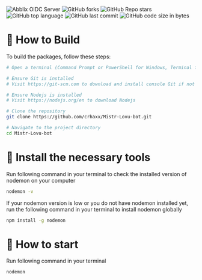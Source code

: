 ![Abblix OIDC Server](https://i.postimg.cc/mk9WjqJY/Mistr-Lovu-Bot-1.png)
![GitHub forks](https://img.shields.io/github/forks/crhaxx/Mistr-Lovu-bot)
![GitHub Repo stars](https://img.shields.io/github/stars/crhaxx/Mistr-Lovu-bot)
![GitHub top language](https://img.shields.io/github/languages/top/crhaxx/Mistr-Lovu-bot)
![GitHub last commit](https://img.shields.io/github/last-commit/crhaxx/Mistr-Lovu-bot)
![GitHub code size in bytes](https://img.shields.io/github/languages/code-size/crhaxx/Mistr-Lovu-bot)

# 📝 How to Build

To build the packages, follow these steps:

```bash
# Open a terminal (Command Prompt or PowerShell for Windows, Terminal for macOS or Linux)

# Ensure Git is installed
# Visit https://git-scm.com to download and install console Git if not already installed

# Ensure Nodejs is installed
# Visit https://nodejs.org/en to download Nodejs

# Clone the repository
git clone https://github.com/crhaxx/Mistr-Lovu-bot.git

# Navigate to the project directory
cd Mistr-Lovu-bot
```

# 📄 Install the necessary tools
Run following command in your terminal to check the installed version of nodemon on your computer
```bash
nodemon -v
```

If your nodemon version is low or you do not have nodemon installed yet, run the following command in your terminal to install nodemon globally
```bash
npm install -g nodemon
```

# 🔑 How to start
Run following command in your terminal

```bash
nodemon
```

